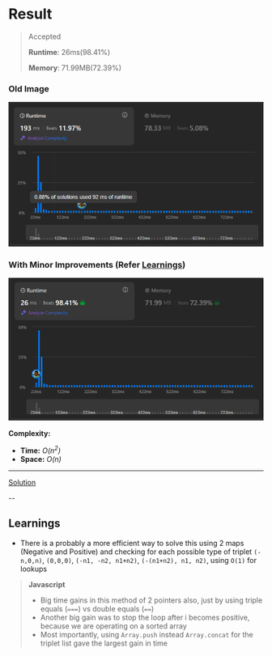 # Result

> Accepted
>
> **Runtime**: 26ms(98.41%)
>
> **Memory**: 71.99MB(72.39%)

### Old Image
![Result Image](result_js_1.png)

### With Minor Improvements (Refer [Learnings](#learnings))
![Result Image](result_js_2.png)


**Complexity:**

- **Time:** *O(n<sup>2</sup>)*
- **Space:** *O(n)*


---

[Solution](https://leetcode.com/problems/3sum/solutions/3523898/beats-99-48-44-145-top-interview-question/)

--

## Learnings

- There is a probably a more efficient way to solve this using 2 maps (Negative and Positive) and checking for each possible type of triplet `(-n,0,n)`, `(0,0,0)`, `(-n1, -n2, n1+n2)`, `(-(n1+n2), n1, n2)`, using `O(1)` for lookups


> **Javascript**
> - Big time gains in this method of 2 pointers also, just by using triple equals (`===`) vs double equals (`==`)
> - Another big gain was to stop the loop after i becomes positive, because we are operating on a sorted array
> - Most importantly, using `Array.push` instead `Array.concat` for the triplet list gave the largest gain in time